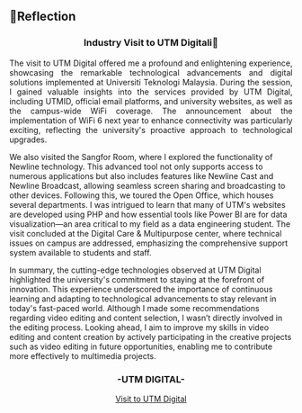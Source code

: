 ## 💭Reflection
<h3 align="center">Industry Visit to UTM Digitalℹ🏢</h3>
<p align= "justify">
The visit to UTM Digital offered me a profound and enlightening experience, showcasing the remarkable technological advancements and digital solutions implemented at Universiti Teknologi Malaysia. During the session, I gained valuable insights into the services provided by UTM Digital, including UTMID, official email platforms, and university websites, as well as the campus-wide WiFi coverage. The announcement about the implementation of WiFi 6 next year to enhance connectivity was particularly exciting, reflecting the university's proactive approach to technological upgrades.

We also visited the Sangfor Room, where I explored the functionality of Newline technology. This advanced tool not only supports access to numerous applications but also includes features like Newline Cast and Newline Broadcast, allowing seamless screen sharing and broadcasting to other devices. Following this, we toured the Open Office, which houses several departments. I was intrigued to learn that many of UTM's websites are developed using PHP and how essential tools like Power BI are for data visualization—an area critical to my field as a data engineering student. The visit concluded at the Digital Care & Multipurpose center, where technical issues on campus are addressed, emphasizing the comprehensive support system available to students and staff.

In summary, the cutting-edge technologies observed at UTM Digital highlighted the university's commitment to staying at the forefront of innovation. This experience underscored the importance of continuous learning and adapting to technological advancements to stay relevant in today's fast-paced world. Although I made some recommendations regarding video editing and content selection, I wasn’t directly involved in the editing process. Looking ahead, I aim to improve my skills in video editing and content creation by actively participating in the creative projects such as video editing in future opportunities, enabling me to contribute more effectively to multimedia projects.
<div align="center">
  <h3>-UTM DIGITAL-</h3>
  <a href="https://drive.google.com/file/d/171Yv5wtxNxPr35evFQoCDe6rvCEHzwLu/view?usp=sharing">Visit to UTM Digital</a>
</div>
</p>

